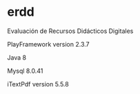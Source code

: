 # erdd
Evaluación de Recursos Didácticos Digitales

PlayFramework version 2.3.7

Java 8

Mysql 8.0.41

iTextPdf version 5.5.8
 